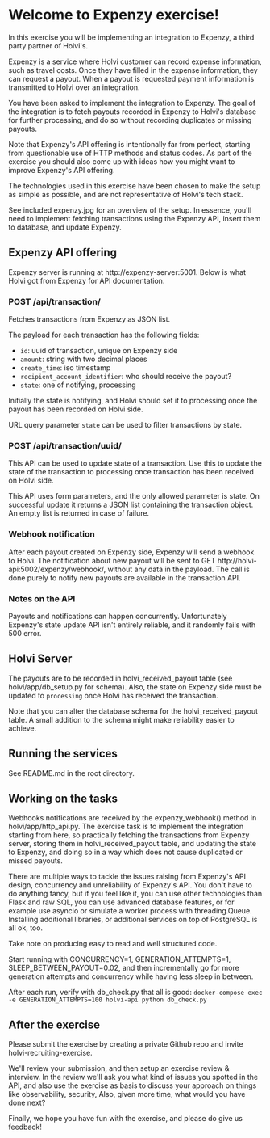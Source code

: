 # Welcome to Expenzy exercise!

In this exercise you will be implementing an integration to Expenzy, a third party 
partner of Holvi's.

Expenzy is a service where Holvi customer can record expense information,
such as travel costs. Once they have filled in the expense information,
they can request a payout. When a payout is requested payment information
is transmitted to Holvi over an integration.

You have been asked to implement the integration to Expenzy. The goal of
the integration is to fetch payouts recorded in Expenzy to Holvi's database
for further processing, and do so without recording duplicates or missing
payouts.

Note that Expenzy's API offering is intentionally far from perfect, starting from
questionable use of HTTP methods and status codes. As part of the exercise you
should also come up with ideas how you might want to improve Expenzy's API offering.

The technologies used in this exercise have been chosen to make the setup
as simple as possible, and are not representative of Holvi's tech stack.

See included expenzy.jpg for an overview of the setup. In essence, you'll need to
implement fetching transactions using the Expenzy API, insert them to database,
and update Expenzy.

## Expenzy API offering

Expenzy server is running at http://expenzy-server:5001. Below is what Holvi got from Expenzy
for API documentation.

### POST /api/transaction/

Fetches transactions from Expenzy as JSON list. 

The payload for each transaction has the following fields:

 - `id`: uuid of transaction, unique on Expenzy side
 - `amount`: string with two decimal places
 - `create_time`: iso timestamp
 - `recipient_account_identifier`: who should receive the payout?
 - `state`: one of notifying, processing

Initially the state is notifying, and Holvi should set it to processing once the
payout has been recorded on Holvi side.

URL query parameter `state` can be used to filter transactions by state.
      
### POST /api/transaction/uuid/

This API can be used to update state of a transaction. Use this to update the state
of the transaction to processing once transaction has been received on Holvi side.

This API uses form parameters, and the only allowed parameter is state. On successful
update it returns a JSON list containing the transaction object. An empty list is
returned in case of failure.

### Webhook notification

After each payout created on Expenzy side, Expenzy will send a webhook to Holvi.
The notification about new payout will be sent to GET http://holvi-api:5002/expenzy/webhook/,
without any data in the payload. The call is done purely to notify new payouts are
available in the transaction API.

### Notes on the API

Payouts and notifications can happen concurrently. Unfortunately Expenzy's state
update API isn't entirely reliable, and it randomly fails with 500 error.

## Holvi Server

The payouts are to be recorded in holvi_received_payout table (see holvi/app/db_setup.py
for schema). Also, the state on Expenzy side must be updated to `processing` once Holvi
has received the transaction.

Note that you can alter the database schema for the holvi_received_payout table.
A small addition to the schema might make reliability easier to achieve.

## Running the services

See README.md in the root directory.

## Working on the tasks

Webhooks notifications are received by the expenzy_webhook() method in holvi/app/http_api.py.
The exercise task is to implement the integration starting from here, so practically fetching
the transactions from Expenzy server, storing them in holvi_received_payout table, and updating
the state to Expenzy, and doing so in a way which does not cause duplicated or missed payouts.

There are multiple ways to tackle the issues raising from Expenzy's API design,
concurrency and unreliability of Expenzy's API. You don't have to do anything fancy,
but if you feel like it, you can use other technologies than Flask and raw SQL,
you can use advanced database features, or for example use asyncio or simulate
a worker process with threading.Queue. Installing additional libraries, or
additional services on top of PostgreSQL is all ok, too.

Take note on producing easy to read and well structured code.

Start running with CONCURRENCY=1, GENERATION_ATTEMPTS=1, SLEEP_BETWEEN_PAYOUT=0.02,
and then incrementally go for more generation attempts and concurrency while having
less sleep in between.

After each run, verify with db_check.py that all is good:
  `docker-compose exec -e GENERATION_ATTEMPTS=100 holvi-api python db_check.py`

## After the exercise

Please submit the exercise by creating a private Github repo and invite holvi-recruiting-exercise.

We'll review your submission, and then setup an exercise review & interview. In the review
we'll ask you what kind of issues you spotted in the API, and also use the exercise as
basis to discuss your approach on things like observability, security, Also,
given more time, what would you have done next?

Finally, we hope you have fun with the exercise, and please do give us feedback!
